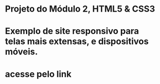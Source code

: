 # Projeto do Módulo 2, HTML5 &amp; CSS3 

# Exemplo de site responsivo para telas mais extensas, e dispositivos móveis.

# acesse pelo link
<a href="https://hfidelis.github.io/desafio-modulo2-htmlcss/android.html" target="_blank"> 
